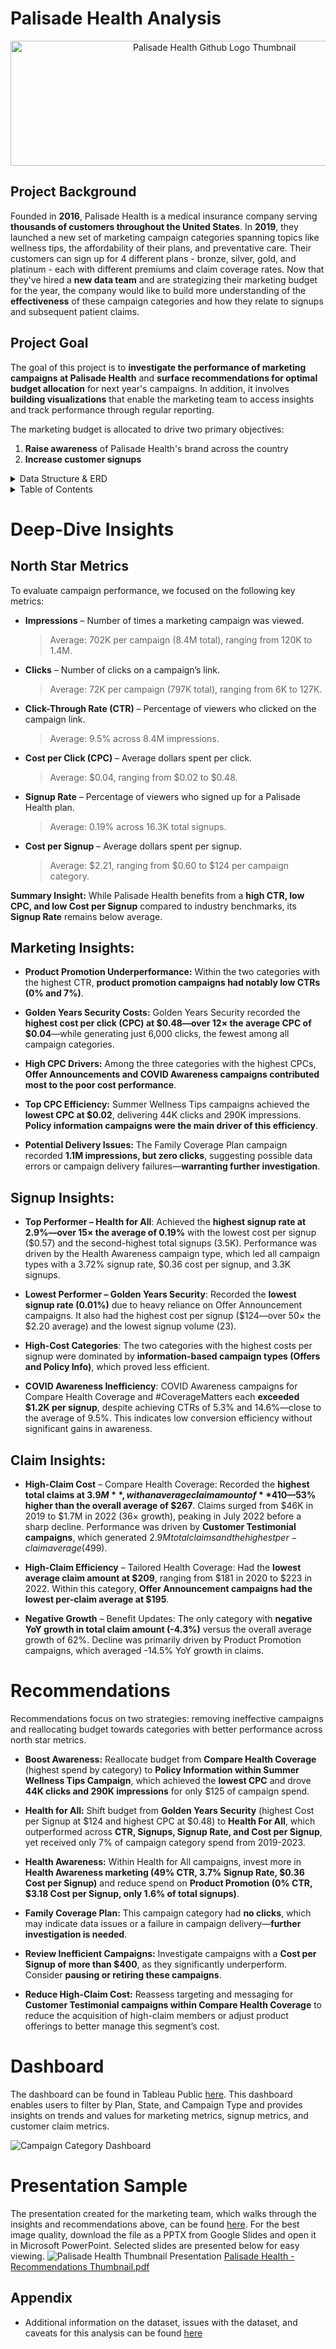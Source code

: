 # Palisade Health Analysis 
<p align="center">
  <img src="https://github.com/user-attachments/assets/fd3c9caa-08bf-43f1-b5bf-e5bcc0bf57d7" width="636.5" height="200" alt="Palisade Health Github Logo Thumbnail">
</p>



## Project Background

Founded in **2016**, Palisade Health is a medical insurance company serving **thousands of customers throughout the United States**. In **2019**, they launched a new set of marketing campaign categories spanning topics like wellness tips, the affordability of their plans, and preventative care. Their customers can sign up for 4 different plans - bronze, silver, gold, and platinum - each with different premiums and claim coverage rates. Now that they've hired a **new data team** and are strategizing their marketing budget for the year, the company would like to build more understanding of the **effectiveness** of these campaign categories and how they relate to signups and subsequent patient claims.

## Project Goal
The goal of this project is to **investigate the performance of marketing campaigns at Palisade Health** and **surface recommendations for optimal budget allocation** for next year's campaigns. In addition, it involves **building visualizations** that enable the marketing team to access insights and track performance through regular reporting. 

The marketing budget is allocated to drive two primary objectives: 
1. **Raise awareness** of Palisade Health's brand across the country 
2. **Increase customer signups**

<details>
<summary>Data Structure & ERD</summary>

<br>

Palisade Health's database structure consists of three tables: **customers, campaigns, and claims**, providing information about campaign performance, customer demographics, and patient claims.
<p align="center">
<img width="868" height="602.3" alt="Palisade Health ERD" src="https://github.com/user-attachments/assets/2cf67e22-52fb-4be3-b180-37b71dc23204" />
</p>
</details>



<details>
<summary>Table of Contents</summary>

<br>

- [Deep-Dive Insights](#deep-dive-insights)
  - [North Star Metrics](#north-start-metrics)
  - [Marketing Insights](#marketing-insights)
  - [Signup Insights](#signup-insights)
  - [Claim Insights](#claim-insights)
- [Recommendations](#recommendations)
- [Dashboard](#dashboards)
- [Presentation Sample](#presentation-sample)
- [Appendix](#appendix)

</details>


# Deep-Dive Insights

## North Star Metrics

To evaluate campaign performance, we focused on the following key metrics:

- **Impressions** – Number of times a marketing campaign was viewed.
 
   > Average: 702K per campaign (8.4M total), ranging from 120K to 1.4M.

- **Clicks** – Number of clicks on a campaign’s link.
 
   > Average: 72K per campaign (797K total), ranging from 6K to 127K.

- **Click-Through Rate (CTR)** – Percentage of viewers who clicked on the campaign link.

   > Average: 9.5% across 8.4M impressions.

- **Cost per Click (CPC)** – Average dollars spent per click.
 
   > Average: $0.04, ranging from $0.02 to $0.48.

- **Signup Rate** – Percentage of viewers who signed up for a Palisade Health plan.

   > Average: 0.19% across 16.3K total signups.

- **Cost per Signup** – Average dollars spent per signup.

   > Average: $2.21, ranging from $0.60 to $124 per campaign category.

**Summary Insight:**
While Palisade Health benefits from a **high CTR, low CPC, and low Cost per Signup** compared to industry benchmarks, its **Signup Rate** remains below average.

## Marketing Insights: 
- **Product Promotion Underperformance:** Within the two categories with the highest CTR, **product promotion campaigns had notably low CTRs (0% and 7%)**.

- **Golden Years Security Costs:** Golden Years Security recorded the **highest cost per click (CPC) at $0.48—over 12× the average CPC of $0.04**—while generating just 6,000 clicks, the fewest among all campaign categories.

- **High CPC Drivers:** Among the three categories with the highest CPCs, **Offer Announcements and COVID Awareness campaigns contributed most to the poor cost performance**.

- **Top CPC Efficiency:** Summer Wellness Tips campaigns achieved the **lowest CPC at $0.02**, delivering 44K clicks and 290K impressions. **Policy information campaigns were the main driver of this efficiency**.

- **Potential Delivery Issues:** The Family Coverage Plan campaign recorded **1.1M impressions, but zero clicks**, suggesting possible data errors or campaign delivery failures—**warranting further investigation**.


## Signup Insights:
- **Top Performer – Health for All**: Achieved the **highest signup rate at 2.9%—over 15× the average of 0.19%** with the lowest cost per signup ($0.57) and the second-highest total signups (3.5K). Performance was driven by the Health Awareness campaign type, which led all campaign types with a 3.72% signup rate, $0.36 cost per signup, and 3.3K signups.

- **Lowest Performer – Golden Years Security**: Recorded the **lowest signup rate (0.01%)** due to heavy reliance on Offer Announcement campaigns. It also had the highest cost per signup ($124—over 50× the $2.20 average) and the lowest signup volume (23).

- **High-Cost Categories**: The two categories with the highest costs per signup were dominated by **information-based campaign types (Offers and Policy Info)**, which proved less efficient.

- **COVID Awareness Inefficiency**: COVID Awareness campaigns for Compare Health Coverage and #CoverageMatters each **exceeded $1.2K per signup**, despite achieving CTRs of 5.3% and 14.6%—close to the average of 9.5%. This indicates low conversion efficiency without significant gains in awareness.

## Claim Insights: 

- **High-Claim Cost** – Compare Health Coverage: Recorded the **highest total claims at $3.9M**, with an average claim amount of **$410—53% higher than the overall average of $267**. Claims surged from $46K in 2019 to $1.7M in 2022 (36× growth), peaking in July 2022 before a sharp decline. Performance was driven by **Customer Testimonial campaigns**, which generated $2.9M total claims and the highest per-claim average ($499).

- **High-Claim Efficiency** – Tailored Health Coverage: Had the **lowest average claim amount at $209**, ranging from $181 in 2020 to $223 in 2022. Within this category, **Offer Announcement campaigns had the lowest per-claim average at $195**.

- **Negative Growth** – Benefit Updates: The only category with **negative YoY growth in total claim amount (-4.3%)** versus the overall average growth of 62%. Decline was primarily driven by Product Promotion campaigns, which averaged -14.5% YoY growth in claims.


# Recommendations
Recommendations focus on two strategies: removing ineffective campaigns and reallocating budget towards categories with better performance across north star metrics.

- **Boost Awareness:** Reallocate budget from **Compare Health Coverage** (highest spend by category) to **Policy Information within Summer Wellness Tips Campaign**, which achieved the **lowest CPC** and drove **44K clicks and 290K impressions** for only $125 of campaign spend.

- **Health for All:** Shift budget from **Golden Years Security** (highest Cost per Signup at $124 and highest CPC at $0.48) to **Health For All**, which outperformed across **CTR, Signups, Signup Rate, and Cost per Signup**, yet received only 7% of campaign category spend from 2019-2023.

- **Health Awareness:** Within Health for All campaigns, invest more in **Health Awareness marketing (49% CTR, 3.7% Signup Rate, $0.36 Cost per Signup)** and reduce spend on **Product Promotion (0% CTR, $3.18 Cost per Signup, only 1.6% of total signups)**.

- **Family Coverage Plan:** This campaign category had **no clicks**, which may indicate data issues or a failure in campaign delivery—**further investigation is needed**.

- **Review Inefficient Campaigns:** Investigate campaigns with a **Cost per Signup of more than $400**, as they significantly underperform. Consider **pausing or retiring these campaigns**.

- **Reduce High-Claim Cost:** Reassess targeting and messaging for **Customer Testimonial campaigns within Compare Health Coverage** to reduce the acquisition of high-claim members or adjust product offerings to better manage this segment’s cost.

# Dashboard
The dashboard can be found in Tableau Public [here](https://public.tableau.com/app/profile/johnathon.gasbeck/viz/CampaignCategoryDashboard/CampaignCategoryDashboard). This dashboard enables users to filter by Plan, State, and Campaign Type and provides insights on trends and values for marketing metrics, signup metrics, and customer claim metrics. 

![Campaign Category Dashboard](https://github.com/user-attachments/assets/3e7eba93-b0c1-4fd0-9574-4269dca2ba84)

# Presentation Sample
The presentation created for the marketing team, which walks through the insights and recommendations above, can be found [here](https://docs.google.com/presentation/d/1xuh7lw9aMRK3BGRYO15oYQSXnWPKQA52/edit?usp=drive_link&ouid=108471887536222639083&rtpof=true&sd=true). For the best image quality, download the file as a PPTX from Google Slides and open it in Microsoft PowerPoint. Selected slides are presented below for easy viewing.
![Palisade Health Thumbnail Presentation](https://github.com/user-attachments/assets/246cb09c-1eb3-4f36-88a1-fa34d263a8df)
[Palisade Health - Recommendations Thumbnail.pdf](https://github.com/user-attachments/files/21761809/Palisade.Health.-.Recommendations.Thumbnail.pdf)


## Appendix
- Additional information on the dataset, issues with the dataset, and caveats for this analysis can be found [here](Zentra%20Dataset%20Summary,%20Issues,%20&%20Caveats.pdf)

